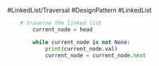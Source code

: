 #LinkedList/Traversal
#DesignPattern 
#LinkedList 

```python
    # traverse the linked list
        current_node = head

        while current_node is not None:
            print(current_node.val)
            current_node = current_node.next
```